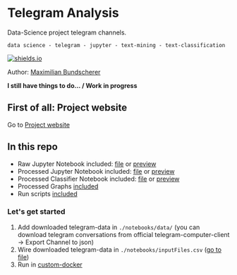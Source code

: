 # Telegram Analysis

Data-Science project telegram channels.

``data science - telegram - jupyter - text-mining - text-classification``

[![shields.io](https://img.shields.io/badge/license-Apache2-blue.svg)](http://www.apache.org/licenses/LICENSE-2.0.txt)

Author: [Maximilian Bundscherer](https://bundscherer-online.de)

**I still have things to do... / Work in progress**

## First of all: Project website

Go to [Project website](https://maxbundscherer.github.io/telegram-analysis/)

## In this repo

- Raw Jupyter Notebook included: [file](./notebooks/Telegram.ipynb) or [preview](https://nbviewer.jupyter.org/github/maxbundscherer/telegram-analysis/blob/master/notebooks/Telegram.ipynb)
- Processed Jupyter Notebook included: [file](./notebooks/Telegram-out.ipynb) or [preview](https://nbviewer.jupyter.org/github/maxbundscherer/telegram-analysis/blob/master/notebooks/Telegram-out.ipynb)
- Processed Classifier Notebook included: [file](./notebooks/Classifier.ipynb) or [preview](https://nbviewer.jupyter.org/github/maxbundscherer/telegram-analysis/blob/master/notebooks/Classifier.ipynb)
- Processed Graphs [included](./notebooks/output/)
- Run scripts [included](./notebooks/)

### Let's get started

1. Add downloaded telegram-data in ``./notebooks/data/`` (you can download telegram conversations from official telegram-computer-client -> Export Channel to json)
2. Wire downloaded telegram-data in ``./notebooks/inputFiles.csv`` ([go to file](./notebooks/inputFiles.csv))
3. Run in [custom-docker](./docker/)
